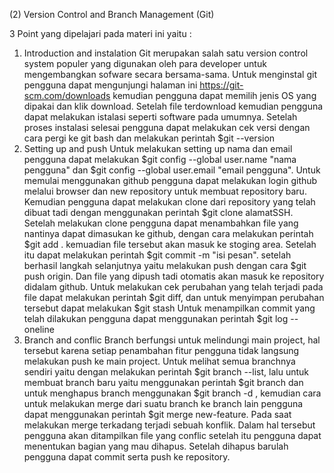 (2) Version Control and Branch Management (Git)

3 Point yang dipelajari pada materi ini yaitu :
1. Introduction and instalation
   Git merupakan salah satu version control system populer yang digunakan oleh para developer untuk mengembangkan sofware secara bersama-sama. Untuk menginstal git pengguna dapat mengunjungi halaman ini https://git-scm.com/downloads kemudian pengguna dapat memilih jenis OS yang dipakai dan klik download. Setelah file terdownload kemudian pengguna dapat melakukan istalasi seperti software pada umumnya. Setelah proses instalasi selesai pengguna dapat melakukan cek versi dengan cara pergi ke git bash dan melakukan perintah $git --version
2. Setting up and push 
   Untuk melakukan setting up nama dan email pengguna dapat melakukan $git config --global user.name "nama pengguna" dan $git config --global user.email "email pengguna". Untuk memulai menggunakan github pengguna dapat melakukan login github melalui browser dan new repository untuk membuat repository baru. Kemudian pengguna dapat melakukan clone dari repository yang telah dibuat tadi dengan menggunakan perintah $git clone alamatSSH. Setelah melakukan clone pengguna dapat menambahkan file yang nantinya dapat dimasukan ke github, dengan cara melakukan perintah $git add . kemuadian file tersebut akan masuk ke stoging area. Setelah itu dapat melakukan perintah $git commit -m "isi pesan". setelah berhasil langkah selanjutnya yaitu melakukan push dengan cara $git push origin. Dan file yang dipush tadi otomatis akan masuk ke repository didalam github. 
   Untuk melakukan cek perubahan yang telah terjadi pada file dapat melakukan perintah $git diff, dan untuk menyimpan perubahan tersebut dapat melakukan $git stash
   Untuk menampilkan commit yang telah dilakukan pengguna dapat menggunakan perintah $git log --oneline
3. Branch and conflic
   Branch berfungsi untuk melindungi main project, hal tersebut karena setiap penambahan fitur pengguna tidak langsung melakukan push ke main project. Untuk melihat semua branchnya sendiri yaitu dengan melakukan perintah $git branch --list, lalu untuk membuat branch baru yaitu menggunakan perintah $git branch <namaBranch> dan untuk menghapus branch menggunakan $git branch -d <namaBranch>, kemudian cara untuk melakukan merge dari suatu branch ke branch lain pengguna dapat menggunakan perintah $git merge new-feature.
   Pada saat melakukan merge terkadang terjadi sebuah konflik. Dalam hal tersebut pengguna akan ditampilkan file yang conflic setelah itu pengguna dapat menentukan bagian yang mau dihapus. Setelah dihapus barulah pengguna dapat commit serta push ke repository.
